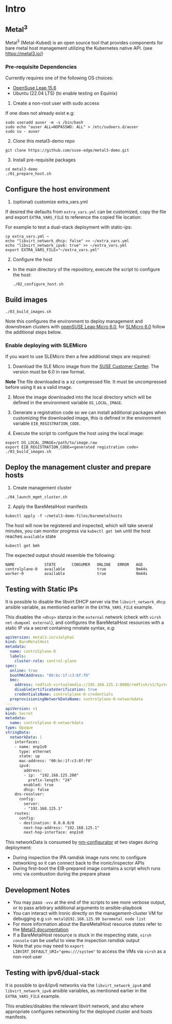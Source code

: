 # Intro

## Metal<sup>3</sup>

Metal<sup>3</sup> (Metal-Kubed) is an open source tool that provides components for bare metal host management utilizing
the Kubernetes native API. (see https://metal3.io/)

### Pre-requisite Dependencies

Currently requires one of the following OS choices:

- [OpenSuse Leap 15.6](https://get.opensuse.org/leap/15.6/)
- Ubuntu (22.04 LTS) (to enable testing on Equinix)

1. Create a non-root user with sudo access

If one does not already exist e.g:

```
sudo useradd auser -m -s /bin/bash
sudo echo "auser ALL=NOPASSWD: ALL" > /etc/sudoers.d/auser
sudo su - auser
```

2. Clone this metal3-demo repo

```shell
git clone https://github.com/suse-edge/metal3-demo.git
```

3. Install pre-requisite packages

```shell
cd metal3-demo
./01_prepare_host.sh
```

## Configure the host environment

1. (optional) customize extra_vars.yml

If desired the defaults from `extra_vars.yml` can be customized, copy the file and export `EXTRA_VARS_FILE` to reference the copied file location:

For example to test a dual-stack deployment with static-ips:

```
cp extra_vars.yml ~
echo "libvirt_network_dhcp: false" >> ~/extra_vars.yml
echo "libvirt_network_ipv6: true" >> ~/extra_vars.yml
export EXTRA_VARS_FILE="~/extra_vars.yml"
```

2. Configure the host

- In the main directory of the repository, execute the script to configure the host:

  ```shell
  ./02_configure_host.sh
  ```

## Build images

  ```shell
  ./03_build_images.sh
  ```

Note this configures the environment to deploy management and downstream clusters with [openSUSE Leap Micro 6.0](https://get.opensuse.org/leapmicro/6.0/),
for [SLMicro 6.0](https://documentation.suse.com/sle-micro/6.0/) follow the additional steps below.

### Enable deploying with SLEMicro

If you want to use SLEMicro then a few additional steps are required:

1. Download the SLE Micro image from the [SUSE Customer Center](https://www.suse.com/download/sle-micro/). The version must be 6.0 in raw format.

**Note** The file downloaded is a xz compressed file. It must be uncompressed before using it as a valid image.

2. Move the image downloaded into the local directory which will be defined in the environment variable `OS_LOCAL_IMAGE`.

3. Generate a registration code so we can install additional packages when customizing the downloaded image, this is defined in the environment variable `EIB_REGISTRATION_CODE`.

4. Execute the script to configure the host using the local image:

  ```shell
  export OS_LOCAL_IMAGE=/path/to/image.raw
  export EIB_REGISTRATION_CODE=<generated registration code>
  ./03_build_images.sh
  ```

## Deploy the management cluster and prepare hosts

1. Create management cluster

  ```shell
  ./04_launch_mgmt_cluster.sh
  ```

2. Apply the BareMetalHost manifests

```shell
kubectl apply -f ~/metal3-demo-files/baremetalhosts
```

The host will now be registered and inspected, which will take several minutes,
you can monitor progress via `kubectl get bmh` until the host reaches `available` state

```shell
kubectl get bmh
```

The expected output should resemble the following:

```
NAME             STATE       CONSUMER   ONLINE   ERROR   AGE
controlplane-0   available              true             9m44s
worker-0         available              true             9m44s
```

## Testing with Static IPs

It is possible to disable the libvirt DHCP server via the `libvirt_network_dhcp` ansible variable, as mentioned earlier in the `EXTRA_VARS_FILE` example.

This disables the `<dhcp>` stanza in the `external` network (check with `virsh net-dumpxml external`), and configures the BareMetalHost resources with a static IP via a secret containing nmstate syntax, e.g:

```yaml
apiVersion: metal3.io/v1alpha1
kind: BareMetalHost
metadata:
  name: controlplane-0
  labels:
    cluster-role: control-plane
spec:
  online: true
  bootMACAddress: "00:bc:1f:c3:8f:f0"
  bmc:
    address: redfish-virtualmedia://192.168.125.1:8000/redfish/v1/Systems/112815c5-b60f-4753-86d9-b25063c7bfc3
    disableCertificateVerification: true
    credentialsName: controlplane-0-credentials
  preprovisioningNetworkDataName: controlplane-0-networkdata
---
apiVersion: v1
kind: Secret
metadata:
  name: controlplane-0-networkdata
type: Opaque
stringData:
  networkData: |
    interfaces:
    - name: enp1s0
      type: ethernet
      state: up
      mac-address: "00:bc:1f:c3:8f:f0"
      ipv4:
        address:
        - ip:  "192.168.125.200"
          prefix-length: "24"
        enabled: true
        dhcp: false
    dns-resolver:
      config:
        server:
        - "192.168.125.1"
    routes:
      config:
      - destination: 0.0.0.0/0
        next-hop-address: "192.168.125.1"
        next-hop-interface: enp1s0
```

This networkData is consumed by [nm-configurator](https://github.com/suse-edge/nm-configurator) at two stages during deployment:

- During inspection the IPA ramdisk image runs nmc to configure networking so it can connect back to the ironic/inspector APIs
- During first-boot the EIB-prepared image contains a script which runs nmc via combustion during the prepare phase

## Development Notes

- You may pass `-vvv` at the end of the scripts to see more verbose output, or to pass arbitrary additional arguments to ansible-playbook
- You can interact with Ironic directly on the management-cluster VM for debugging e.g `ssh metal@192.168.125.99 baremetal node list`
- For more information about the BareMetalHost resource states refer to the [Metal3 documentation](https://github.com/metal3-io/baremetal-operator/blob/main/docs/BaremetalHost_ProvisioningState.png)
- If a BareMetalHost resource is stuck in the inspecting state, `virsh console` can be useful to view the inspection ramdisk output
- Note that you may need to `export LIBVIRT_DEFAULT_URI="qemu:///system"` to access the VMs via `virsh` as a non-root user

## Testing with ipv6/dual-stack

It is possible to ipv4/ipv6 networks via the `libvirt_network_ipv4` and `libvirt_network_ipv6` ansible variables, as mentioned earlier in the `EXTRA_VARS_FILE` example.

This enables/disables the relevant libvirt network, and also where appropriate configures networking for the deployed cluster and hosts manifests.
